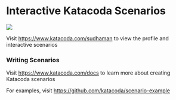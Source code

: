 # Interactive Katacoda Scenarios

[![](http://shields.katacoda.com/katacoda/sudhaman/count.svg)](https://www.katacoda.com/sudhaman "Get your profile on Katacoda.com")

Visit https://www.katacoda.com/sudhaman to view the profile and interactive scenarios

### Writing Scenarios
Visit https://www.katacoda.com/docs to learn more about creating Katacoda scenarios

For examples, visit https://github.com/katacoda/scenario-example
